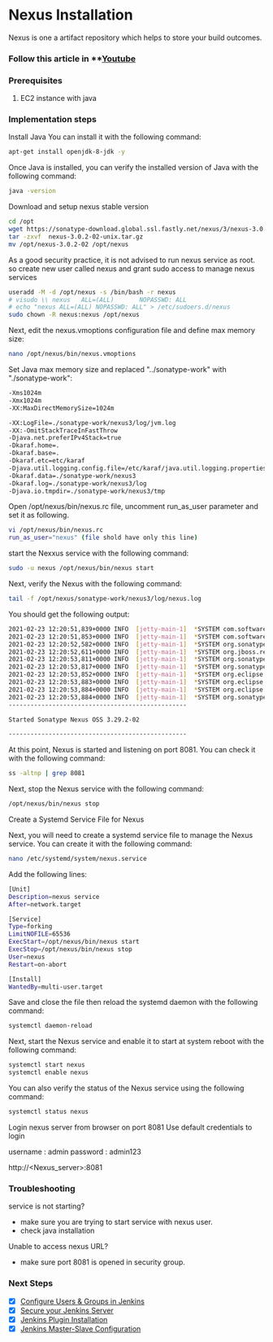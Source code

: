 # Nexus Installation
Nexus is one a artifact repository which helps to store your build outcomes.  

### Follow this article in **[Youtube](https://www.youtube.com/watch?v=83AGz9huJGo)
### Prerequisites

1. EC2 instance with java 

### Implementation steps 
Install Java
You can install it with the following command:
```sh 
apt-get install openjdk-8-jdk -y
```

Once Java is installed, you can verify the installed version of Java with the following command:
```sh 
java -version
```

Download and setup nexus stable version
```sh 
cd /opt
wget https://sonatype-download.global.ssl.fastly.net/nexus/3/nexus-3.0.2-02-unix.tar.gz
tar -zxvf  nexus-3.0.2-02-unix.tar.gz
mv /opt/nexus-3.0.2-02 /opt/nexus
```

As a good security practice, it is not advised to run nexus service as root. so create new user called nexus and grant sudo access to manage nexus services 
```sh 
useradd -M -d /opt/nexus -s /bin/bash -r nexus
# visudo \\ nexus   ALL=(ALL)       NOPASSWD: ALL
# echo "nexus ALL=(ALL) NOPASSWD: ALL" > /etc/sudoers.d/nexus
sudo chown -R nexus:nexus /opt/nexus
```
Next, edit the nexus.vmoptions configuration file and define max memory size:

```sh 
nano /opt/nexus/bin/nexus.vmoptions
```

Set Java max memory size and replaced "../sonatype-work" with "./sonatype-work":
```sh 
-Xms1024m
-Xmx1024m
-XX:MaxDirectMemorySize=1024m

-XX:LogFile=./sonatype-work/nexus3/log/jvm.log
-XX:-OmitStackTraceInFastThrow
-Djava.net.preferIPv4Stack=true
-Dkaraf.home=.
-Dkaraf.base=.
-Dkaraf.etc=etc/karaf
-Djava.util.logging.config.file=/etc/karaf/java.util.logging.properties
-Dkaraf.data=./sonatype-work/nexus3
-Dkaraf.log=./sonatype-work/nexus3/log
-Djava.io.tmpdir=./sonatype-work/nexus3/tmp
```

Open /opt/nexus/bin/nexus.rc file, uncomment run_as_user parameter and set it as following.
```sh 
vi /opt/nexus/bin/nexus.rc
run_as_user="nexus" (file shold have only this line)
```

start the Nexxus service with the following command:
```sh
sudo -u nexus /opt/nexus/bin/nexus start
```
Next, verify the Nexus with the following command:
```sh
tail -f /opt/nexus/sonatype-work/nexus3/log/nexus.log
```
You should get the following output:
```sh 
2021-02-23 12:20:51,839+0000 INFO  [jetty-main-1]  *SYSTEM com.softwarementors.extjs.djn.servlet.DirectJNgineServlet - Servlet GLOBAL configuration: registryConfiguratorClass=
2021-02-23 12:20:51,853+0000 INFO  [jetty-main-1]  *SYSTEM com.softwarementors.extjs.djn.jscodegen.CodeFileGenerator - Creating source files for APIs...
2021-02-23 12:20:52,582+0000 INFO  [jetty-main-1]  *SYSTEM org.sonatype.nexus.siesta.SiestaServlet - JAX-RS RuntimeDelegate: org.sonatype.nexus.siesta.internal.resteasy.SisuResteasyProviderFactory@649a69ca
2021-02-23 12:20:52,611+0000 INFO  [jetty-main-1]  *SYSTEM org.jboss.resteasy.plugins.validation.i18n - RESTEASY008550: Unable to find CDI supporting ValidatorFactory. Using default ValidatorFactory
2021-02-23 12:20:53,811+0000 INFO  [jetty-main-1]  *SYSTEM org.sonatype.nexus.siesta.SiestaServlet - Initialized
2021-02-23 12:20:53,817+0000 INFO  [jetty-main-1]  *SYSTEM org.sonatype.nexus.repository.httpbridge.internal.ViewServlet - Initialized
2021-02-23 12:20:53,852+0000 INFO  [jetty-main-1]  *SYSTEM org.eclipse.jetty.server.handler.ContextHandler - Started o.e.j.w.WebAppContext@7a65358d{Sonatype Nexus,/,file:///opt/nexus/public/,AVAILABLE}
2021-02-23 12:20:53,883+0000 INFO  [jetty-main-1]  *SYSTEM org.eclipse.jetty.server.AbstractConnector - Started ServerConnector@764a4935{HTTP/1.1, (http/1.1)}{0.0.0.0:8081}
2021-02-23 12:20:53,884+0000 INFO  [jetty-main-1]  *SYSTEM org.eclipse.jetty.server.Server - Started @37529ms
2021-02-23 12:20:53,884+0000 INFO  [jetty-main-1]  *SYSTEM org.sonatype.nexus.bootstrap.jetty.JettyServer - 
-------------------------------------------------

Started Sonatype Nexus OSS 3.29.2-02

-------------------------------------------------
```
At this point, Nexus is started and listening on port 8081. You can check it with the following command:
```sh 
ss -altnp | grep 8081
```
Next, stop the Nexus service with the following command:
```sh 
/opt/nexus/bin/nexus stop
```

Create a Systemd Service File for Nexus

Next, you will need to create a systemd service file to manage the Nexus service. You can create it with the following command:
```sh 
nano /etc/systemd/system/nexus.service
```

Add the following lines:
```sh 
[Unit]
Description=nexus service
After=network.target

[Service]
Type=forking
LimitNOFILE=65536
ExecStart=/opt/nexus/bin/nexus start
ExecStop=/opt/nexus/bin/nexus stop
User=nexus
Restart=on-abort

[Install]
WantedBy=multi-user.target
```

Save and close the file then reload the systemd daemon with the following command:
```sh
systemctl daemon-reload
```
Next, start the Nexus service and enable it to start at system reboot with the following command:
```sh
systemctl start nexus
systemctl enable nexus
```
You can also verify the status of the Nexus service using the following command:
```sh
systemctl status nexus
```

Login nexus server from browser on port 8081
Use default credentials to login

username : admin
password : admin123

http://<Nexus_server>:8081



### Troubleshooting

service is not starting?
 - make sure you are trying to start service with nexus user. 
- check java installation

Unable to access nexus URL?
- make sure port 8081 is opened in security group. 

### Next Steps
- [x] [Configure Users & Groups in Jenkins](https://youtu.be/jZOqcB32dYM)
- [x] [Secure your Jenkins Server](https://youtu.be/19FmJumnkDc)
- [x] [Jenkins Plugin Installation](https://youtu.be/p_PqPBbjaZ4)
- [x] [Jenkins Master-Slave Configuration](https://youtu.be/hwrYURP4O2k)
